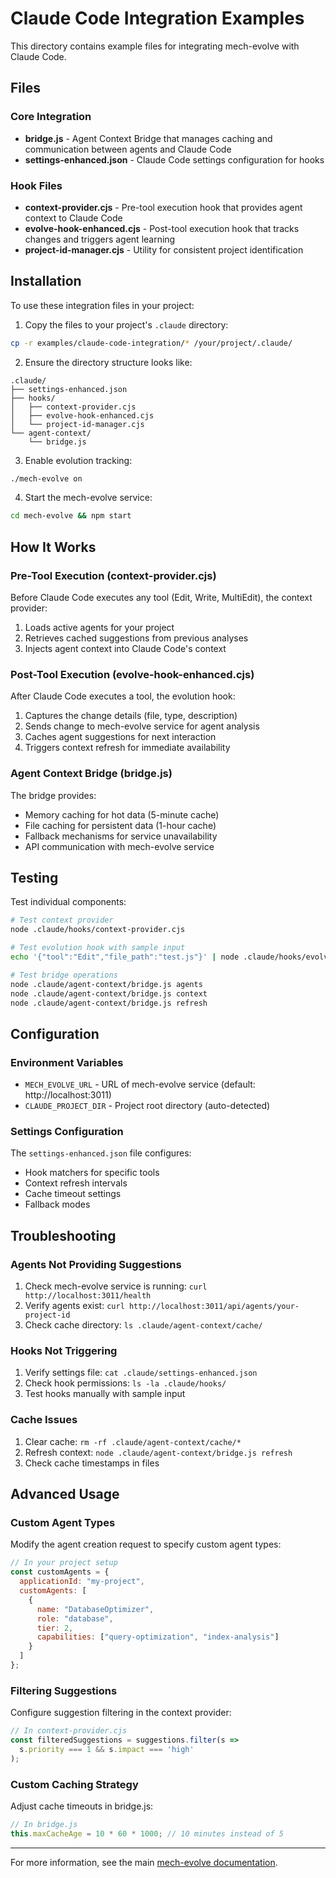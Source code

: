 # Claude Code Integration Examples

This directory contains example files for integrating mech-evolve with Claude Code.

## Files

### Core Integration
- **bridge.js** - Agent Context Bridge that manages caching and communication between agents and Claude Code
- **settings-enhanced.json** - Claude Code settings configuration for hooks

### Hook Files
- **context-provider.cjs** - Pre-tool execution hook that provides agent context to Claude Code
- **evolve-hook-enhanced.cjs** - Post-tool execution hook that tracks changes and triggers agent learning
- **project-id-manager.cjs** - Utility for consistent project identification

## Installation

To use these integration files in your project:

1. Copy the files to your project's `.claude` directory:
```bash
cp -r examples/claude-code-integration/* /your/project/.claude/
```

2. Ensure the directory structure looks like:
```
.claude/
├── settings-enhanced.json
├── hooks/
│   ├── context-provider.cjs
│   ├── evolve-hook-enhanced.cjs
│   └── project-id-manager.cjs
└── agent-context/
    └── bridge.js
```

3. Enable evolution tracking:
```bash
./mech-evolve on
```

4. Start the mech-evolve service:
```bash
cd mech-evolve && npm start
```

## How It Works

### Pre-Tool Execution (context-provider.cjs)
Before Claude Code executes any tool (Edit, Write, MultiEdit), the context provider:
1. Loads active agents for your project
2. Retrieves cached suggestions from previous analyses
3. Injects agent context into Claude Code's context

### Post-Tool Execution (evolve-hook-enhanced.cjs)
After Claude Code executes a tool, the evolution hook:
1. Captures the change details (file, type, description)
2. Sends change to mech-evolve service for agent analysis
3. Caches agent suggestions for next interaction
4. Triggers context refresh for immediate availability

### Agent Context Bridge (bridge.js)
The bridge provides:
- Memory caching for hot data (5-minute cache)
- File caching for persistent data (1-hour cache)
- Fallback mechanisms for service unavailability
- API communication with mech-evolve service

## Testing

Test individual components:

```bash
# Test context provider
node .claude/hooks/context-provider.cjs

# Test evolution hook with sample input
echo '{"tool":"Edit","file_path":"test.js"}' | node .claude/hooks/evolve-hook-enhanced.cjs

# Test bridge operations
node .claude/agent-context/bridge.js agents
node .claude/agent-context/bridge.js context
node .claude/agent-context/bridge.js refresh
```

## Configuration

### Environment Variables
- `MECH_EVOLVE_URL` - URL of mech-evolve service (default: http://localhost:3011)
- `CLAUDE_PROJECT_DIR` - Project root directory (auto-detected)

### Settings Configuration
The `settings-enhanced.json` file configures:
- Hook matchers for specific tools
- Context refresh intervals
- Cache timeout settings
- Fallback modes

## Troubleshooting

### Agents Not Providing Suggestions
1. Check mech-evolve service is running: `curl http://localhost:3011/health`
2. Verify agents exist: `curl http://localhost:3011/api/agents/your-project-id`
3. Check cache directory: `ls .claude/agent-context/cache/`

### Hooks Not Triggering
1. Verify settings file: `cat .claude/settings-enhanced.json`
2. Check hook permissions: `ls -la .claude/hooks/`
3. Test hooks manually with sample input

### Cache Issues
1. Clear cache: `rm -rf .claude/agent-context/cache/*`
2. Refresh context: `node .claude/agent-context/bridge.js refresh`
3. Check cache timestamps in files

## Advanced Usage

### Custom Agent Types
Modify the agent creation request to specify custom agent types:

```javascript
// In your project setup
const customAgents = {
  applicationId: "my-project",
  customAgents: [
    {
      name: "DatabaseOptimizer",
      role: "database",
      tier: 2,
      capabilities: ["query-optimization", "index-analysis"]
    }
  ]
};
```

### Filtering Suggestions
Configure suggestion filtering in the context provider:

```javascript
// In context-provider.cjs
const filteredSuggestions = suggestions.filter(s => 
  s.priority === 1 && s.impact === 'high'
);
```

### Custom Caching Strategy
Adjust cache timeouts in bridge.js:

```javascript
// In bridge.js
this.maxCacheAge = 10 * 60 * 1000; // 10 minutes instead of 5
```

---

For more information, see the main [mech-evolve documentation](../../README.md).